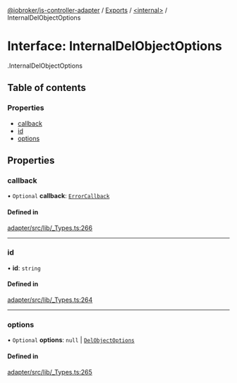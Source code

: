[@iobroker/js-controller-adapter](../README.md) / [Exports](../modules.md) / [<internal\>](../modules/internal_.md) / InternalDelObjectOptions

# Interface: InternalDelObjectOptions

[<internal>](../modules/internal_.md).InternalDelObjectOptions

## Table of contents

### Properties

- [callback](internal_.InternalDelObjectOptions.md#callback)
- [id](internal_.InternalDelObjectOptions.md#id)
- [options](internal_.InternalDelObjectOptions.md#options)

## Properties

### callback

• `Optional` **callback**: [`ErrorCallback`](../modules/internal_.md#errorcallback)

#### Defined in

[adapter/src/lib/_Types.ts:266](https://github.com/ioBroker/ioBroker.js-controller/blob/701863ef/packages/adapter/src/lib/_Types.ts#L266)

___

### id

• **id**: `string`

#### Defined in

[adapter/src/lib/_Types.ts:264](https://github.com/ioBroker/ioBroker.js-controller/blob/701863ef/packages/adapter/src/lib/_Types.ts#L264)

___

### options

• `Optional` **options**: ``null`` \| [`DelObjectOptions`](internal_.DelObjectOptions.md)

#### Defined in

[adapter/src/lib/_Types.ts:265](https://github.com/ioBroker/ioBroker.js-controller/blob/701863ef/packages/adapter/src/lib/_Types.ts#L265)
